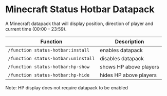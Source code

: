 # Minecraft Status Hotbar Datapack
A Minecraft datapack that will display position, direction of player and current time (00:00 - 23:59).

| Function | Description |
|----------|-------------|
| `/function status-hotbar:install` | enables datapack |
| `/function status-hotbar:uninstall` | disables datapack |
| `/function status-hotbar:hp-show` | shows HP above players |
| `/function status-hotbar:hp-hide` | hides HP above players |

Note: HP display does not require datapack to be enabled
